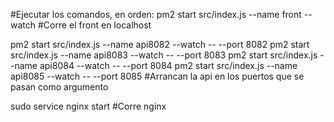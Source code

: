 #Ejecutar los comandos, en orden:
pm2 start src/index.js --name front --watch
#Corre el front en localhost

pm2 start src/index.js --name api8082 --watch -- --port 8082
pm2 start src/index.js --name api8083 --watch -- --port 8083
pm2 start src/index.js --name api8084 --watch -- --port 8084
pm2 start src/index.js --name api8085 --watch -- --port 8085
#Arrancan la api en los puertos que se pasan como argumento

sudo service nginx start
#Corre nginx